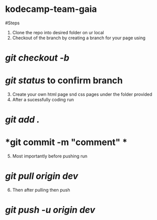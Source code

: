 # kodecamp-team-gaia
#Steps
 1. Clone the repo into desired folder on ur local
 2. Checkout of the branch by creating a branch for your page using 
 # *git checkout -b <page name>*
 # *git status* to confirm branch
 3. Create your own html page snd css pages under the folder provided
 4. After a sucessfully coding run  
# *git add .*
# *git commit -m "comment" *
5. Most importantly before pushing run 
# *git pull origin dev*
6. Then after pulling then push 
# *git push -u origin dev* 
  